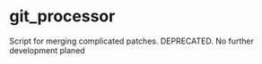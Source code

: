 git_processor
=============

Script for merging complicated patches. DEPRECATED. No further development planed

